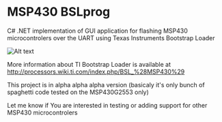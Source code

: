 # MSP430 BSLprog
C# .NET implementation of GUI application for flashing MSP430 microcontrolers over the UART using Texas Instruments Bootstrap Loader

![Alt text](http://img.micovo.cz/bslprog_github_screenshot.png "MSP430 BSLprog screenshot")

More information about TI Bootstrap Loader is available at
http://processors.wiki.ti.com/index.php/BSL_%28MSP430%29

This project is in alpha alpha alpha version (basicaly it's only bunch of spaghetti code tested on the MSP430G2553 only)

Let me know if You are interested in testing or adding support for other MSP430 microcontrolers

